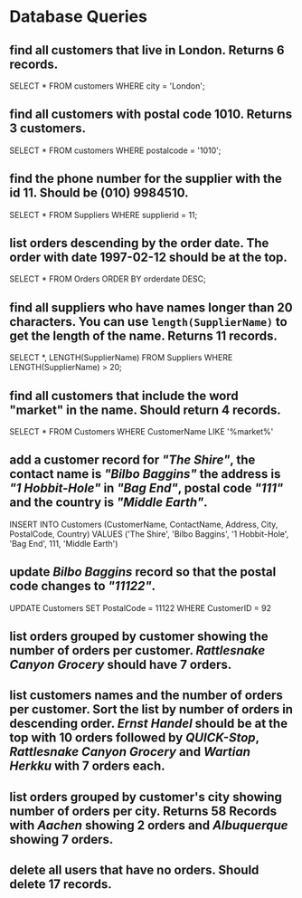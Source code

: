 # Database Queries

## find all customers that live in London. Returns 6 records.
SELECT * FROM customers WHERE city = 'London';

## find all customers with postal code 1010. Returns 3 customers.
SELECT * FROM customers WHERE postalcode = '1010';

## find the phone number for the supplier with the id 11. Should be (010) 9984510.
SELECT * FROM Suppliers WHERE supplierid = 11;

## list orders descending by the order date. The order with date 1997-02-12 should be at the top.
SELECT * FROM Orders ORDER BY orderdate DESC;

## find all suppliers who have names longer than 20 characters. You can use `length(SupplierName)` to get the length of the name. Returns 11 records.
SELECT *, LENGTH(SupplierName) FROM Suppliers WHERE LENGTH(SupplierName) > 20;

## find all customers that include the word "market" in the name. Should return 4 records.
SELECT * FROM Customers WHERE CustomerName LIKE '%market%'

## add a customer record for _"The Shire"_, the contact name is _"Bilbo Baggins"_ the address is _"1 Hobbit-Hole"_ in _"Bag End"_, postal code _"111"_ and the country is _"Middle Earth"_.
INSERT INTO Customers (CustomerName, ContactName, Address, City, PostalCode, Country)
VALUES ('The Shire', 'Bilbo Baggins', '1 Hobbit-Hole', 'Bag End', 111, 'Middle Earth')

## update _Bilbo Baggins_ record so that the postal code changes to _"11122"_.
UPDATE Customers SET PostalCode = 11122 WHERE CustomerID = 92

## list orders grouped by customer showing the number of orders per customer. _Rattlesnake Canyon Grocery_ should have 7 orders.

## list customers names and the number of orders per customer. Sort the list by number of orders in descending order. _Ernst Handel_ should be at the top with 10 orders followed by _QUICK-Stop_, _Rattlesnake Canyon Grocery_ and _Wartian Herkku_ with 7 orders each.

## list orders grouped by customer's city showing number of orders per city. Returns 58 Records with _Aachen_ showing 2 orders and _Albuquerque_ showing 7 orders.

## delete all users that have no orders. Should delete 17 records.
